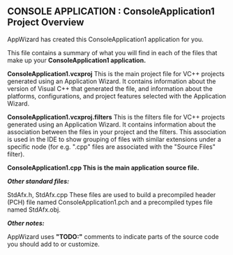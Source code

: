 
## CONSOLE APPLICATION : ConsoleApplication1 Project Overview


AppWizard has created this ConsoleApplication1 application for you.

This file contains a summary of what you will find in each of the files that make up your **ConsoleApplication1 application.**

**ConsoleApplication1.vcxproj** This is the main project file for VC++ projects generated using an Application Wizard. It contains information about the version of Visual C++ that generated the file, and information about the platforms, configurations, and project features selected with the Application Wizard.

**ConsoleApplication1.vcxproj.filters** This is the filters file for VC++ projects generated using an Application Wizard. It contains information about the association between the files in your project and the filters. This association is used in the IDE to show grouping of files with similar extensions under a specific node (for e.g. ".cpp" files are associated with the "Source Files" filter).

**ConsoleApplication1.cpp This is the main application source file.**

***Other standard files:***

StdAfx.h, StdAfx.cpp These files are used to build a precompiled header (PCH) file named ConsoleApplication1.pch and a precompiled types file named StdAfx.obj.

***Other notes:***

AppWizard uses **"TODO:"** comments to indicate parts of the source code you should add to or customize.
